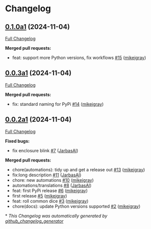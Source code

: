 # Changelog

## [0.1.0a1](https://github.com/OpenVoiceOS/skill-ovos-randomness/tree/0.1.0a1) (2024-11-04)

[Full Changelog](https://github.com/OpenVoiceOS/skill-ovos-randomness/compare/0.0.3a1...0.1.0a1)

**Merged pull requests:**

- feat: support more Python versions, fix workflows [\#15](https://github.com/OpenVoiceOS/skill-ovos-randomness/pull/15) ([mikejgray](https://github.com/mikejgray))

## [0.0.3a1](https://github.com/OpenVoiceOS/skill-ovos-randomness/tree/0.0.3a1) (2024-11-04)

[Full Changelog](https://github.com/OpenVoiceOS/skill-ovos-randomness/compare/0.0.2a1...0.0.3a1)

**Merged pull requests:**

- fix: standard naming for PyPi [\#14](https://github.com/OpenVoiceOS/skill-ovos-randomness/pull/14) ([mikejgray](https://github.com/mikejgray))

## [0.0.2a1](https://github.com/OpenVoiceOS/skill-ovos-randomness/tree/0.0.2a1) (2024-11-04)

[Full Changelog](https://github.com/OpenVoiceOS/skill-ovos-randomness/compare/0.0.1...0.0.2a1)

**Fixed bugs:**

- fix enclosure blink [\#7](https://github.com/OpenVoiceOS/skill-ovos-randomness/pull/7) ([JarbasAl](https://github.com/JarbasAl))

**Merged pull requests:**

- chore\(automations\): tidy up and get a release out [\#13](https://github.com/OpenVoiceOS/skill-ovos-randomness/pull/13) ([mikejgray](https://github.com/mikejgray))
- fix:long description [\#11](https://github.com/OpenVoiceOS/skill-ovos-randomness/pull/11) ([JarbasAl](https://github.com/JarbasAl))
- chore: new automations [\#10](https://github.com/OpenVoiceOS/skill-ovos-randomness/pull/10) ([mikejgray](https://github.com/mikejgray))
- automations/translations [\#8](https://github.com/OpenVoiceOS/skill-ovos-randomness/pull/8) ([JarbasAl](https://github.com/JarbasAl))
- feat: first PyPi release [\#6](https://github.com/OpenVoiceOS/skill-ovos-randomness/pull/6) ([mikejgray](https://github.com/mikejgray))
- first release [\#5](https://github.com/OpenVoiceOS/skill-ovos-randomness/pull/5) ([mikejgray](https://github.com/mikejgray))
- feat: roll common dice [\#3](https://github.com/OpenVoiceOS/skill-ovos-randomness/pull/3) ([mikejgray](https://github.com/mikejgray))
- chore\(docs\): update Python versions supported [\#2](https://github.com/OpenVoiceOS/skill-ovos-randomness/pull/2) ([mikejgray](https://github.com/mikejgray))



\* *This Changelog was automatically generated by [github_changelog_generator](https://github.com/github-changelog-generator/github-changelog-generator)*
